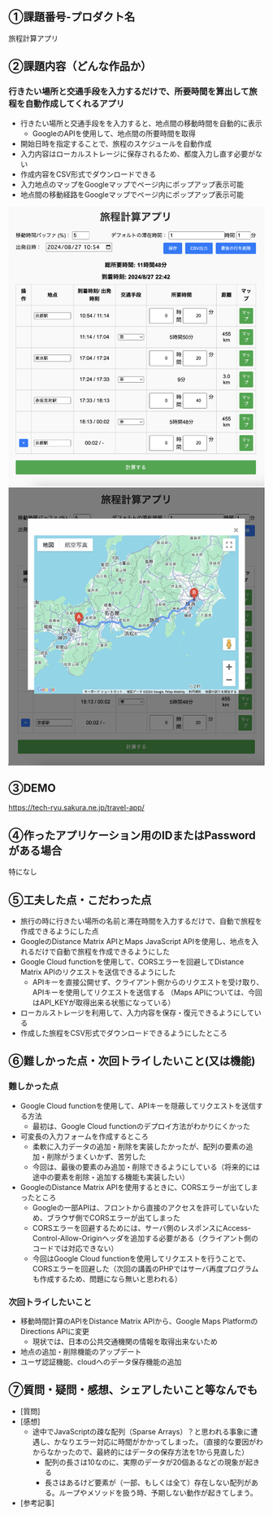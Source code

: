 ## ①課題番号-プロダクト名

旅程計算アプリ

## ②課題内容（どんな作品か）

### 行きたい場所と交通手段を入力するだけで、所要時間を算出して旅程を自動作成してくれるアプリ

- 行きたい場所と交通手段をを入力すると、地点間の移動時間を自動的に表示
  - GoogleのAPIを使用して、地点間の所要時間を取得
- 開始日時を指定することで、旅程のスケジュールを自動作成
- 入力内容はローカルストレージに保存されるため、都度入力し直す必要がない
- 作成内容をCSV形式でダウンロードできる
- 入力地点のマップをGoogleマップでページ内にポップアップ表示可能
- 地点間の移動経路をGoogleマップでページ内にポップアップ表示可能

![動作イメージ](./demo.png)
![動作イメージ](./demo2.png)

## ③DEMO

https://tech-ryu.sakura.ne.jp/travel-app/

## ④作ったアプリケーション用のIDまたはPasswordがある場合

特になし

## ⑤工夫した点・こだわった点

- 旅行の時に行きたい場所の名前と滞在時間を入力するだけで、自動で旅程を作成できるようにした点
- GoogleのDistance Matrix APIとMaps JavaScript APIを使用し、地点を入れるだけで自動で旅程を作成できるようにした
- Google Cloud functionを使用して、CORSエラーを回避してDistance Matrix APIのリクエストを送信できるようにした
  - APIキーを直接公開せず、クライアント側からのリクエストを受け取り、APIキーを使用してリクエストを送信する
  （Maps APIについては、今回はAPI_KEYが取得出来る状態になっている）
- ローカルストレージを利用して、入力内容を保存・復元できるようにしている
- 作成した旅程をCSV形式でダウンロードできるようにしたところ

## ⑥難しかった点・次回トライしたいこと(又は機能)

### 難しかった点

- Google Cloud functionを使用して、APIキーを隠蔽してリクエストを送信する方法
  - 最初は、Google Cloud functionのデプロイ方法がわかりにくかった
- 可変長の入力フォームを作成するところ
  - 柔軟に入力データの追加・削除を実装したかったが、配列の要素の追加・削除がうまくいかず、苦労した
  - 今回は、最後の要素のみ追加・削除できるようにしている（将来的には途中の要素を削除・追加する機能も実装したい）
- GoogleのDistance Matrix APIを使用するときに、CORSエラーが出てしまったところ
    - Googleの一部APIは、フロントから直接のアクセスを許可していないため、ブラウザ側でCORSエラーが出てしまった
    - CORSエラーを回避するためには、サーバ側のレスポンスにAccess-Control-Allow-Originヘッダを追加する必要がある（クライアント側のコードでは対応できない）
    - 今回はGoogle Cloud functionを使用してリクエストを行うことで、CORSエラーを回避した（次回の講義のPHPではサーバ再度プログラムも作成するため、問題になら無いと思われる）

### 次回トライしたいこと

- 移動時間計算のAPIをDistance Matrix APIから、Google Maps PlatformのDirections APIに変更
  - 現状では、日本の公共交通機関の情報を取得出来ないため
- 地点の追加・削除機能のアップデート
- ユーザ認証機能、cloudへのデータ保存機能の追加
  
## ⑦質問・疑問・感想、シェアしたいこと等なんでも

- [質問]
- [感想]
  - 途中でJavaScriptの疎な配列（Sparse Arrays）？と思われる事象に遭遇し、かなりエラー対応に時間がかかってしまった。（直接的な要因がわからなかったので、最終的にはデータの保存方法を1から見直した）
    - 配列の長さは10なのに、実際のデータが20個あるなどの現象が起きる
    - 長さはあるけど要素が（一部、もしくは全て）存在しない配列がある。ループやメソッドを扱う時、予期しない動作が起きてしまう。
- [参考記事]